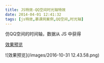 ```yaml
---
title: JS特效-QQ空间时光轴特效
date: 2014-04-01 12:41:32
tags: [js特效,慕课网案例,QQ空间,时光轴]
---
```


仿QQ空间的时间轴，数据从 JS 中获得

[效果预览](/ddemo/QZoneTimeLine/index.html)


![效果预览](/images/2016-10-31 12.43.58.png)
